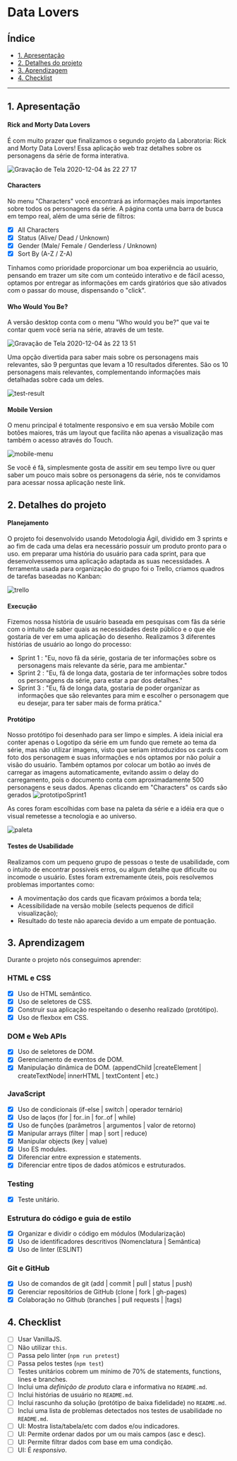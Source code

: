 # Data Lovers

## Índice

* [1. Apresentação](#1-apresentação)
* [2. Detalhes do projeto](#2-detalhes-do-projeto)
* [3. Aprendizagem](#3-aprendizagem)
* [4. Checklist](#4-checklist)

***

## 1. Apresentação

#### Rick and Morty Data Lovers

É com muito prazer que finalizamos o segundo projeto da Laboratoria: Rick and Morty Data Lovers!
Essa aplicação web traz detalhes sobre os personagens da série de forma interativa.

![Gravação de Tela 2020-12-04 às 22 27 17](https://user-images.githubusercontent.com/71895567/101230862-cb582080-3686-11eb-9909-12b1c7becf7f.gif)


#### Characters

No menu "Characters" você encontrará as informações mais importantes sobre todos os personagens da série. 
A página conta uma barra de busca em tempo real, além de uma série de filtros:
* [X] All Characters
* [X] Status (Alive/ Dead / Unknown)
* [X] Gender (Male/ Female / Genderless / Unknown)
* [X] Sort By (A-Z / Z-A)

Tinhamos como prioridade proporcionar um boa experiência ao usuário, pensando em trazer um site com um conteúdo
interativo e de fácil acesso, optamos por entregar as informações em cards giratórios que são ativados com o passar do mouse, 
dispensando o "click".


#### Who Would You Be?

A versão desktop conta com o menu "Who would you be?" que vai te contar quem você seria na série, através de um teste.

![Gravação de Tela 2020-12-04 às 22 13 51](https://user-images.githubusercontent.com/71895567/101231113-d1023600-3687-11eb-8c3c-98d5ff7faea8.gif)

 
Uma opção divertida para saber mais sobre os personagens mais relevantes, são 9 perguntas que levam a 10 resultados diferentes.
São os 10 personagens mais relevantes, complementando informações mais detalhadas sobre cada um deles.


![test-result](https://user-images.githubusercontent.com/71895567/101231291-f5124700-3688-11eb-91d6-7ccad200f5e7.png)


#### Mobile Version

O menu principal é totalmente responsivo e em sua versão Mobile  com botões maiores, trás um layout que facilita não apenas a visualização
mas também o acesso através do Touch.


![mobile-menu](https://user-images.githubusercontent.com/71895567/101231652-7965c980-368b-11eb-9904-21678db18a6e.png)


Se você é fã, simplesmente gosta de assitir em seu tempo livre ou quer saber um pouco mais
sobre os personagens da série, nós te convidamos para acessar nossa aplicação neste link.


## 2. Detalhes do projeto

#### Planejamento

O projeto foi desenvolvido usando Metodologia Ágil, dividido em 3 sprints e ao fim de cada uma delas era necessário possuir um produto
pronto para o uso. 
em preparar uma história do usuário para cada sprint, para que desenvolvessemos 
uma aplicação adaptada as suas necessidades. 
A ferramenta usada para organização do grupo foi o Trello, criamos quadros de tarefas baseadas no Kanban:


![trello](https://user-images.githubusercontent.com/71895567/101232349-00b53c00-3690-11eb-81c0-f90b1a4bd028.png)


#### Execução

Fizemos nossa história de usuário baseada em pesquisas com fãs da série com o intuito de saber quais as necessidades deste público
e o que ele gostaria de ver em uma aplicação do desenho. 
Realizamos 3 diferentes histórias de usuário ao longo do processo:
- Sprint 1 : "Eu, novo fã da série, gostaria de ter informações sobre os personagens mais relevante da série, para me ambientar."
- Sprint 2 : "Eu, fã de longa data, gostaria de ter informações sobre todos os personagens da série, para estar a par dos detalhes."
- Sprint 3 : "Eu, fã de longa data, gostaria de poder organizar as informações que são relevantes para mim e escolher o personagem que
eu desejar, para ter saber mais de forma prática."


#### Protótipo

Nosso protótipo foi desenhado para ser limpo e simples.
A ideia inicial era conter apenas o Logotipo da série em um fundo que remete ao tema da série, mas não utilizar imagens, visto que 
seriam introduzidos os cards com foto dos personagem e suas informações e nós optamos por não poluir a visão do usuário.
Também optamos por colocar um botão ao invés de carregar as imagens automaticamente, evitando assim o delay do carregamento, pois o documento 
conta com aproximadamente 500 personagens e seus dados. 
Apenas clicando em "Characters" os cards são gerados
![prototipoSprint1](https://user-images.githubusercontent.com/71895567/101232692-d6647e00-3691-11eb-8d44-806950104b34.png)

As cores foram escolhidas com base na paleta da série e a idéia era que o visual remetesse a tecnologia e  ao universo.

![paleta](https://user-images.githubusercontent.com/71895567/101232955-c352ad80-3693-11eb-955f-09caa398e73c.jpg)

#### Testes de Usabilidade

Realizamos com um pequeno grupo de pessoas o teste de usabilidade, com o intuito de encontrar possiveís erros, ou algum detalhe que 
dificulte ou incomode o usuário. Estes foram extremamente úteis, pois resolvemos problemas importantes como:
- A movimentação dos cards que ficavam próximos a borda tela;
- Acessibilidade na versão mobile (selects pequenos de difícil visualização);
- Resultado do teste não aparecia devido a um empate de pontuação.


## 3. Aprendizagem

Durante o projeto nós conseguimos aprender:

### HTML e CSS

* [X] Uso de HTML semântico.
* [X] Uso de seletores de CSS.
* [X] Construir sua aplicação respeitando o desenho realizado (protótipo).
* [X] Uso de flexbox em CSS.

### DOM e Web APIs

* [X] Uso de seletores de DOM.
* [X] Gerenciamento de eventos de DOM.
* [X] Manipulação dinâmica de DOM. (appendChild |createElement | createTextNode| innerHTML | textContent | etc.)

### JavaScript

* [X] Uso de condicionais (if-else | switch | operador ternário)
* [X] Uso de laços (for | for..in | for..of | while)
* [X] Uso de funções (parâmetros | argumentos | valor de retorno)
* [X] Manipular arrays (filter | map | sort | reduce)
* [X] Manipular objects (key | value)
* [X] Uso ES modules.
* [X] Diferenciar entre expression e statements.
* [X] Diferenciar entre tipos de dados atômicos e estruturados.

### Testing

* [X] Teste unitário.

### Estrutura do código e guia de estilo

* [X] Organizar e dividir o código em módulos (Modularização)
* [X] Uso de identificadores descritivos (Nomenclatura | Semântica)
* [X] Uso de linter (ESLINT)

### Git e GitHub

* [X] Uso de comandos de git (add | commit | pull | status | push)
* [X] Gerenciar repositórios de GitHub (clone | fork | gh-pages)
* [X] Colaboração no Github (branches | pull requests | |tags)

## 4. Checklist

* [ ] Usar VanillaJS.
* [ ] Não utilizar `this`.
* [ ] Passa pelo linter (`npm run pretest`)
* [ ] Passa pelos testes (`npm test`)
* [ ] Testes unitários cobrem um mínimo de 70% de statements, functions, lines e
  branches.
* [ ] Inclui uma _definição de produto_ clara e informativa no `README.md`.
* [ ] Inclui histórias de usuário no `README.md`.
* [ ] Inclui rascunho da solução (protótipo de baixa fidelidade) no `README.md`.
* [ ] Inclui uma lista de problemas detectados nos testes de usabilidade no
  `README.md`.
* [ ] UI: Mostra lista/tabela/etc com dados e/ou indicadores.
* [ ] UI: Permite ordenar dados por um ou mais campos (asc e desc).
* [ ] UI: Permite filtrar dados com base em uma condição.
* [ ] UI: É _responsivo_.
